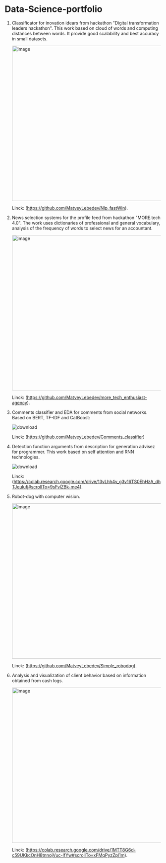 # Data-Science-portfolio

1. Classificator for inovation idears from hackathon "Digital transformation leaders hackathon".
   This work based on cloud of words and computing distances between words.
   It provide good scalability and best accuracy in small datasets.
   
   <img width="500" alt="image" src="https://user-images.githubusercontent.com/70165837/205443511-bdb8b5a6-e90c-4130-ba7e-c7ceee1bb9e5.png">
   
   Linck: (https://github.com/MatveyLebedev/Nlp_fastWin).

2. News selection systems for the profile feed from hackathon "MORE.tech 4.0".
   The work uses dictionaries of professional and general vocabulary, analysis of the frequency of words to select news for an accountant.
   
   <img width="500" alt="image" src="https://user-images.githubusercontent.com/70165837/205018417-6aa89451-4c8b-4e19-a35b-4daa3cdc7eaa.png">
   
   Linck: (https://github.com/MatveyLebedev/more_tech_enthusiast-agency).
   
3. Comments classifier and EDA for comments from social networks. Based on BERT, TF-IDF and CatBoost:
   
   ![download](https://user-images.githubusercontent.com/70165837/235621296-8ba45588-9ca8-4aab-84bf-045b844f6319.png)
   
   Linck: (https://github.com/MatveyLebedev/Comments_classifier)

4. Detection function arguments from description for generation advisez for programmer.
   This work based on self attention and RNN technologies.
   
   ![download](https://user-images.githubusercontent.com/70165837/205443762-95ba2d8c-83a8-4ff3-8ca9-76c8c61eeab5.png)

   Linck: (https://colab.research.google.com/drive/13vLhh4v_g3v16TS0EhHzA_dhTJeulufj#scrollTo=9sFvlZBk-me4).
   
5. Robot-dog with computer wision.

   <img width="500" alt="image" src="https://user-images.githubusercontent.com/70165837/205443950-6e49ce00-a2f2-4806-b353-e48200fd9925.png">
   
   Linck: (https://github.com/MatveyLebedev/Simple_robodog).

6. Analysis and visualization of client behavior based on information obtained from cash logs.

   <img width="500" alt="image" src="https://user-images.githubusercontent.com/70165837/205444098-e7118533-8458-4c5a-8486-2196dc98d102.png">
   
   Linck: (https://colab.research.google.com/drive/1MTT8G6d-c59UKkcOnH8tnnojVuc-lfYw#scrollTo=xFMqPyzZpl1m).
